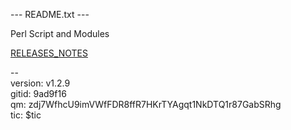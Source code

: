 --- README.txt ---

Perl Script and Modules

[RELEASES_NOTES](RELEASE_NOTES.md)

--&nbsp;
<br>version: v1.2.9
<br>gitid: 9ad9f16
<br>qm: zdj7WfhcU9imVWfFDR8ffR7HKrTYAgqt1NkDTQ1r87GabSRhg
<br>tic: $tic
